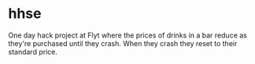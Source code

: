# hhse
One day hack project at Flyt where the prices of drinks in a bar reduce as they're purchased until they crash. When they crash they reset to their standard price.

